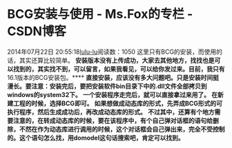 # BCG安装与使用 - Ms.Fox的专栏 - CSDN博客
2014年07月22日 20:55:18[lulu-lu](https://me.csdn.net/smbluesky)阅读数：1050
这里只有BCG的安装，而使用的话，其实还算比较简单。
**安装版本没有上传成功，大家去其他地方，找找也是可以找到的，其实找不到，可以留言，如果我看见，可以给你发过来。目前，我只有**16.1版本的BCG安装包。****
**直接安装，应该没有多大问题吧。只是安装时间挺漫长。要注意：**安装完后，要把安装软件bin目录下中的.dll文件全部拷贝到windows的system32下。****
**一个安装程序走完后，就可以直接拿过来用了。**
**在新建工程的时候，选择BCG即可。**
**如果想做成动态库的形式，先弄成BCG形式的可执行程序，然后生成成功后，再改成动态库的形式。**
**不过其中，还算有个地方需要注意的，在转成动态库的时候，要在该程序中，有个自己弹对话框的语句给删除，不然在作为动态库进行调用的时候，这个对话框会自己弹出来，完全不受控制的。这个语句怎么找，用domodel这句话搜索吧，肯定可以找到。**
